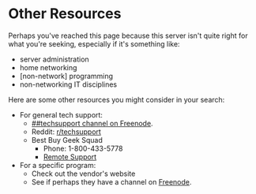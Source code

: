 # Other Resources

Perhaps you've reached this page because this server isn't quite right for what you're seeking, especially if it's something like:
- server administration
- home networking
- [non-network] programming
- non-networking IT disciplines

Here are some other resources you might consider in your search:
- For general tech support:
  - [##techsupport channel on Freenode](https://webchat.freenode.net/?channels=##techsupport).
  - Reddit: [r/techsupport](https://www.reddit.com/r/techsupport/)
  - Best Buy Geek Squad
    - Phone: 1-800-433-5778
    - [Remote Support](https://www.bestbuy.com/services/remotesupport)
- For a specific program:
  - Check out the vendor's website
  - See if perhaps they have a channel on [Freenode](https://webchat.freenode.net).
